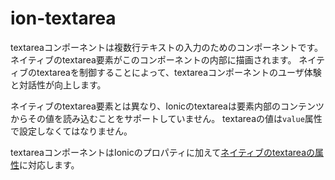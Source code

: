 # ion-textarea

textareaコンポーネントは複数行テキストの入力のためのコンポーネントです。
ネイティブのtextarea要素がこのコンポーネントの内部に描画されます。
ネイティブのtextareaを制御することによって、textareaコンポーネントのユーザ体験と対話性が向上します。

ネイティブのtextarea要素とは異なり、Ionicのtextareaは要素内部のコンテンツからその値を読み込むことをサポートしていません。
textareaの値は`value`属性で設定しなくてはなりません。

textareaコンポーネントはIonicのプロパティに加えて[ネイティブのtextareaの属性](https://developer.mozilla.org/en-US/docs/Web/HTML/Element/textarea)に対応します。
